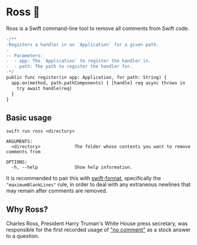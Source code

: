 # Ross 🧼

Ross is a Swift command-line tool to remove all comments from Swift code.

```diff
-/**
-Registers a handler in an `Application` for a given path.
-
-- Parameters:
-  - app: The `Application` to register the handler in.
-  - path: The path to register the handler for.
-*/
public func register(in app: Application, for path: String) {
  app.on(method, path.pathComponents) { [handle] req async throws in
    try await handle(req)
  }
}
```

## Basic usage

```
swift run ross <directory>
```

```
ARGUMENTS:
  <directory>             The folder whose contents you want to remove comments from

OPTIONS:
  -h, --help              Show help information.
```

It is recommended to pair this with [swift-format](https://github.com/apple/swift-format), specifically the `"maximumBlankLines"` rule, in order to deal with any extraneous newlines that may remain after comments are removed.

## Why Ross?

Charles Ross, President Harry Truman's White House press secretary, was responsible for the first recorded usage of ["no comment"](https://en.wikipedia.org/wiki/No_comment) as a stock answer to a question.
